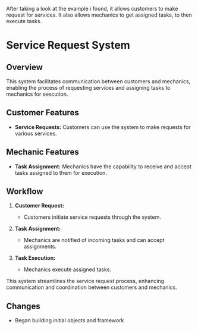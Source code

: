 After taking a look at the example i found, it allows customers to make request for services. It also allows mechanics to get assigned tasks, to then execute tasks.
# Service Request System

## Overview

This system facilitates communication between customers and mechanics, enabling the process of requesting services and assigning tasks to mechanics for execution.

## Customer Features

- **Service Requests:** Customers can use the system to make requests for various services.

## Mechanic Features

- **Task Assignment:** Mechanics have the capability to receive and accept tasks assigned to them for execution.

## Workflow

1. **Customer Request:**
   - Customers initiate service requests through the system.
   
2. **Task Assignment:**
   - Mechanics are notified of incoming tasks and can accept assignments.
   
3. **Task Execution:**
   - Mechanics execute assigned tasks.

This system streamlines the service request process, enhancing communication and coordination between customers and mechanics.

## Changes
 - Began building initial objects and framework 
